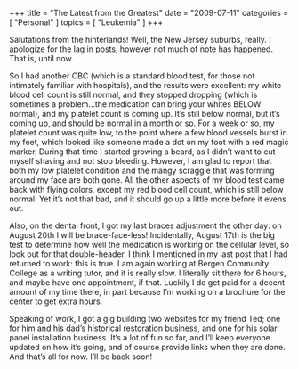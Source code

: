 +++
title = "The Latest from the Greatest"
date = "2009-07-11"
categories = [ "Personal" ]
topics = [ "Leukemia" ]
+++

Salutations from the hinterlands! Well, the New Jersey suburbs, really. I apologize for the lag in posts, however not much of note has happened. That is, until now.

<!--more-->

So I had another CBC (which is a standard blood test, for those not intimately familiar with hospitals), and the results were excellent: my white blood cell count is still normal, and they stopped dropping (which is sometimes a problem&#8230;the medication can bring your whites BELOW normal), and my platelet count is coming up. It&#8217;s still below normal, but it&#8217;s coming up, and should be normal in a month or so. For a week or so, my platelet count was quite low, to the point where a few blood vessels burst in my feet, which looked like someone made a dot on my foot with a red magic marker. During that time I started growing a beard, as I didn&#8217;t want to cut myself shaving and not stop bleeding. However, I am glad to report that both my low platelet condition and the mangy scraggle that was forming around my face are both gone. All the other aspects of my blood test came back with flying colors, except my red blood cell count, which is still below normal. Yet it&#8217;s not that bad, and it should go up a little more before it evens out.

Also, on the dental front, I got my last braces adjustment the other day: on August 20th I will be brace-face-less! Incidentally, August 17th is the big test to determine how well the medication is working on the cellular level, so look out for that double-header. I think I mentioned in my last post that I had returned to work: this is true. I am again working at Bergen Community College as a writing tutor, and it is really slow. I literally sit there for 6 hours, and maybe have one appointment, if that. Luckily I do get paid for a decent amount of my time there, in part because I&#8217;m working on a brochure for the center to get extra hours.

Speaking of work, I got a gig building two websites for my friend Ted; one for him and his dad&#8217;s historical restoration business, and one for his solar panel installation business. It&#8217;s a lot of fun so far, and I&#8217;ll keep everyone updated on how it&#8217;s going, and of course provide links when they are done. And that&#8217;s all for now. I&#8217;ll be back soon!
